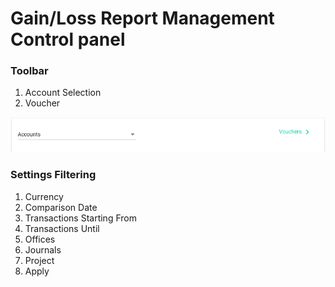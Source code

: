 # Gain/Loss Report Management Control panel

### Toolbar

1. Account Selection
2. Voucher

![](../../.gitbook/assets/image%20%2823%29.png)

### Settings Filtering 

1. Currency
2. Comparison Date
3. Transactions Starting From
4. Transactions Until
5. Offices
6. Journals
7. Project
8. Apply

